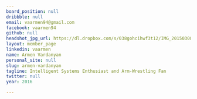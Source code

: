 ```yaml
---
board_position: null
dribbble: null
email: vaarmen94@gmail.com
facebook: vaarmen94
github: null
headshot_jpg_url: https://dl.dropbox.com/s/038gohcihwf3t12/IMG_20150308_183827~2.jpg?dl=0
layout: member_page
linkedin: vaarmen
name: Armen Vardanyan
personal_site: null
slug: armen-vardanyan
tagline: Intelligent Systems Enthusiast and Arm-Wrestling Fan
twitter: null
year: 2016

---
```

